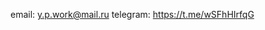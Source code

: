 email: y.p.work@mail.ru
telegram: https://t.me/wSFhHIrfqG
<!---
wSFhHIrfqG/wSFhHIrfqG is a ✨ special ✨ repository because its `README.md` (this file) appears on your GitHub profile.
You can click the Preview link to take a look at your changes.
--->

